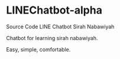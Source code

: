 # LINEChatbot-alpha
Source Code LINE Chatbot Sirah Nabawiyah

Chatbot for learning sirah nabawiyah.

Easy, simple, comfortable.
